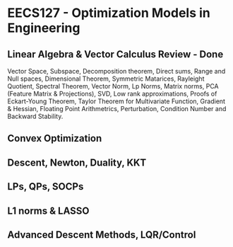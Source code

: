 # EECS127 - Optimization Models in Engineering

## Linear Algebra & Vector Calculus Review - Done
Vector Space, Subspace, Decomposition theorem, Direct sums, Range and Null spaces, Dimensional Theorem, Symmetric Matarices, Rayleight Quotient, Spectral Theorem, Vector Norm, Lp Norms, Matrix norms, PCA (Feature Matrix & Projections), SVD, Low rank approximations, Proofs of Eckart-Young Theorem, Taylor Theorem for Multivariate Function, Gradient & Hessian, Floating Point Arithmetrics, Perturbation, Condition Number and Backward Stability.
## Convex Optimization 
## Descent, Newton, Duality, KKT 
## LPs, QPs, SOCPs
## L1 norms & LASSO
## Advanced Descent Methods, LQR/Control
